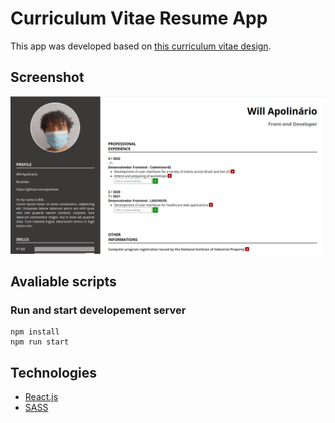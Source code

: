 # Curriculum Vitae Resume App

This app was developed based on [this curriculum vitae design](https://stock.adobe.com/br/442990859).

## Screenshot

![](./public/app-view.gif)

## Avaliable scripts

### Run and start developement server
```
npm install
npm run start
```

## Technologies
- [React.js](https://pt-br.reactjs.org/)
- [SASS](https://sass-lang.com/)
